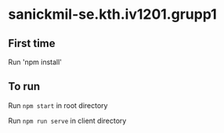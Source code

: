 # sanickmil-se.kth.iv1201.grupp1

## First time
Run 'npm install'

## To run
Run <code>npm start</code> in root directory

Run <code>npm run serve</code> in client directory
